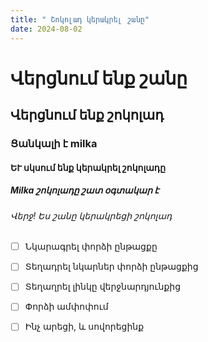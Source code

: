 ```yaml
---
title: " Շոկոլադ կերակրել շանը"
date: 2024-08-02
---
```


# Վերցնում ենք շանը
## Վերցնում ենք շոկոլադ
### Ցանկալի է milka
####  ԵՒ սկսում ենք կերակրել շոկոլադը
##### Milka շոկոլադը շատ օգտակար է 
###### Վերջ! Ես շանը կերակրեցի շոկոլադ


- [ ] Նկարագրել փորձի ընթացքը
- [ ]  Տեղադրել նկարներ փորձի ընթացքից
- [ ] Տեղաղրել լինկը վերջնարդյունքից
- [ ]  Փորձի ամփոփում
- [ ]  Ինչ արեցի, և սովորեցինք



